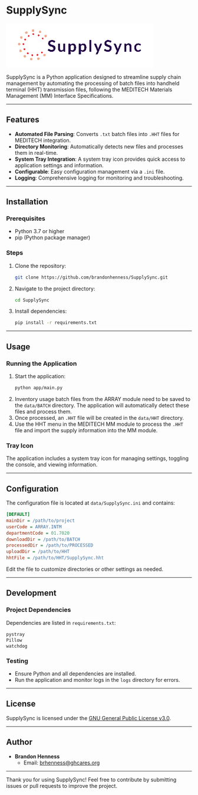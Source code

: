 # SupplySync

![SupplySync Logo](./assets/SupplySync_logo.png)

SupplySync is a Python application designed to streamline supply chain management by automating the processing of batch files into handheld terminal (HHT) transmission files, following the MEDITECH Materials Management (MM) Interface Specifications.

---

## Features

- **Automated File Parsing**: Converts `.txt` batch files into `.HHT` files for MEDITECH integration.
- **Directory Monitoring**: Automatically detects new files and processes them in real-time.
- **System Tray Integration**: A system tray icon provides quick access to application settings and information.
- **Configurable**: Easy configuration management via a `.ini` file.
- **Logging**: Comprehensive logging for monitoring and troubleshooting.

---

## Installation

### Prerequisites
- Python 3.7 or higher
- pip (Python package manager)

### Steps
1. Clone the repository:
   ```bash
   git clone https://github.com/brandonhenness/SupplySync.git
   ```
2. Navigate to the project directory:
   ```bash
   cd SupplySync
   ```
3. Install dependencies:
   ```bash
   pip install -r requirements.txt
   ```

---

## Usage

### Running the Application
1. Start the application:
   ```bash
   python app/main.py
   ```
2. Inventory usage batch files from the ARRAY module need to be saved to the `data/BATCH` directory. The application will automatically detect these files and process them.
3. Once processed, an `.HHT` file will be created in the `data/HHT` directory.
4. Use the HHT menu in the MEDITECH MM module to process the `.HHT` file and import the supply information into the MM module.

### Tray Icon
The application includes a system tray icon for managing settings, toggling the console, and viewing information.

---

## Configuration
The configuration file is located at `data/SupplySync.ini` and contains:

```ini
[DEFAULT]
mainDir = /path/to/project
userCode = ARRAY.INTM
departmentCode = 01.7020
downloadDir = /path/to/BATCH
processedDir = /path/to/PROCESSED
uploadDir = /path/to/HHT
hhtFile = /path/to/HHT/SupplySync.hht
```

Edit the file to customize directories or other settings as needed.

---

## Development

### Project Dependencies
Dependencies are listed in `requirements.txt`:
```
pystray
Pillow
watchdog
```

### Testing
- Ensure Python and all dependencies are installed.
- Run the application and monitor logs in the `logs` directory for errors.

---

## License

SupplySync is licensed under the [GNU General Public License v3.0](LICENSE).

---

## Author

- **Brandon Henness**
  - Email: brhenness@ghcares.org

---

Thank you for using SupplySync! Feel free to contribute by submitting issues or pull requests to improve the project.
